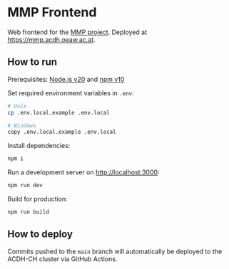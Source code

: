 # MMP Frontend

Web frontend for the [MMP project](https://github.com/acdh-oeaw/mmp). Deployed at
<https://mmp.acdh.oeaw.ac.at>.

## How to run
Prerequisites: [Node.js v20](https://nodejs.org/en/download) and [npm v10](https://docs.npmjs.com/downloading-and-installing-node-js-and-npm)

Set required environment variables in `.env`:

```bash
# Unix
cp .env.local.example .env.local

# Windows
copy .env.local.example .env.local
```

Install dependencies:

```bash
npm i
```

Run a development server on [http://localhost:3000](http://localhost:3000):

```bash
npm run dev
```
Build for production:
```bash
npm run build
```

## How to deploy
Commits pushed to the `main` branch will automatically be deployed to the ACDH-CH cluster via GitHub Actions.
